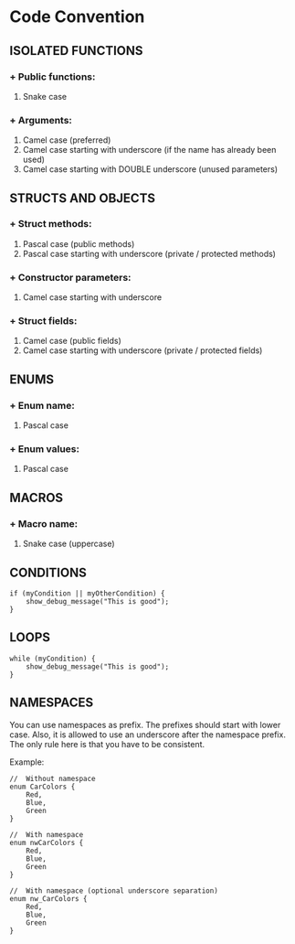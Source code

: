 # Code Convention

## ISOLATED FUNCTIONS

### + Public functions:
1.	Snake case

### + Arguments:
1.	Camel case (preferred)
2.  Camel case starting with underscore (if the name has already been used)
3.	Camel case starting with DOUBLE underscore (unused parameters)


## STRUCTS AND OBJECTS

### + Struct methods:
1.	Pascal case (public methods)
2.	Pascal case starting with underscore (private / protected methods)

### + Constructor parameters:
1.	Camel case starting with underscore

### + Struct fields:
1.	Camel case (public fields)
2.	Camel case starting with underscore (private / protected fields)

## ENUMS

### + Enum name:
1.	Pascal case

### + Enum values:
1.	Pascal case

## MACROS

### + Macro name:
1.	Snake case (uppercase)

## CONDITIONS
```
if (myCondition || myOtherCondition) {
	show_debug_message("This is good");
}
```

## LOOPS
```
while (myCondition) {
	show_debug_message("This is good");
}
```

## NAMESPACES

You can use namespaces as prefix. The prefixes should start with lower case.
Also, it is allowed to use an underscore after the namespace prefix. The only 
rule here is that you have to be consistent.

Example:
```
//	Without namespace
enum CarColors {
	Red,
	Blue,
	Green
}

//	With namespace
enum nwCarColors {
	Red,
	Blue,
	Green
}

//	With namespace (optional underscore separation)
enum nw_CarColors {
	Red,
	Blue,
	Green
}
```
